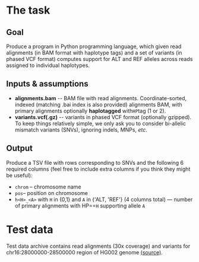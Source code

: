 # The task

## Goal

Produce a program in Python programming language, which given read alignments (in BAM format with haplotype tags) and a set of variants (in phased VCF format) computes support for ALT and REF alleles across reads assigned to individual haplotypes.


## Inputs & assumptions

* **alignments.bam** -- BAM file with read alignments. Coordinate-sorted, indexed (matching .bai index is also provided) alignments BAM, with primary alignments optionally **haplotagged** with`HP`tag (1 or 2).
* **variants.vcf(.gz)** -- variants in phased VCF format (optionally gzipped). To keep things relatively simple, we only ask you to consider bi-allelic mismatch variants (SNVs), ignoring indels, MNPs, *etc*.


## Output
 
Produce a TSV file with rows corresponding to SNVs and the following 6 required columns (feel free to include extra columns if you think they might be useful):

* `chrom` – chromosome name
* `pos`– position on chromosome
* `h<H>_<A>` with `H` in {0,1} and `A` in {'ALT, 'REF'} (4 columns total) — number of primary alignments with HP==`H` supporting allele `A`

# Test data

Test data archive contains read alignments (30x coverage) and variants for chr16:28000000-28500000 region of HG002 genome [(source)](https://42basepairs.com/download/s3/ont-open-data/giab_2023.05/analysis/variant_calling/hg002_sup_60x/).
